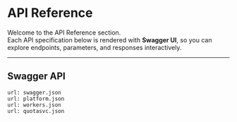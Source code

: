 # API Reference

Welcome to the API Reference section.  
Each API specification below is rendered with **Swagger UI**, so you can explore endpoints, parameters, and responses interactively.

---

## Swagger API
```swagger-ui
url: swagger.json
url: platform.json
url: workers.json
url: quotasvc.json
